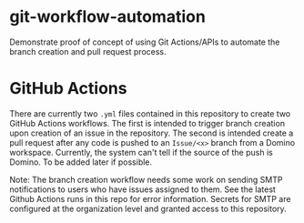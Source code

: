 # git-workflow-automation
Demonstrate proof of concept of using Git Actions/APIs to automate the branch creation and pull request process.

# GitHub Actions
There are currently two `.yml` files contained in this repository to create two GitHub Actions workflows. The first is intended to trigger branch creation upon creation of an issue in the repository. The second is intended create a pull request after any code is pushed to an `Issue/<x>` branch from a Domino workspace. Currently, the system can't tell if the source of the push is Domino. To be added later if possible.

Note: The branch creation workflow needs some work on sending SMTP notifications to users who have issues assigned to them. See the latest Github Actions runs in this repo for error information. Secrets for SMTP are configured at the organization level and granted access to this repository. 
